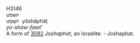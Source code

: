 <body>
  <p>H3146<br>  יושׁפט  <br> יוֹשָׁפָט  ‎  yôshâphâṭ  <br><i>yo-shaw-fawt‘ </i><br>A form of <a href="h3092.htm">3092</a>  <i>Joshaphat</i>, an Israelite: - Joshaphat.<br></p>
 </body>